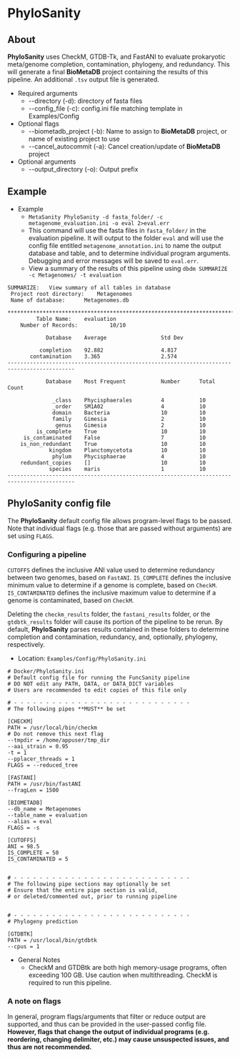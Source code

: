 # PhyloSanity

## About

**PhyloSanity** uses CheckM, GTDB-Tk, and FastANI to evaluate prokaryotic meta/genome completion, contamination,
phylogeny, and redundancy. This will generate a final **BioMetaDB** project containing the results of this pipeline.
An additional `.tsv` output file is generated.

- Required arguments
    - --directory (-d): directory of fasta files
    - --config_file (-c): config.ini file matching template in Examples/Config
- Optional flags
    - --biometadb_project (-b): Name to assign to **BioMetaDB** project, or name of existing project to use
    - --cancel_autocommit (-a): Cancel creation/update of **BioMetaDB** project
- Optional arguments
    - --output_directory (-o): Output prefix
    
## Example

- Example
    - `MetaSanity PhyloSanity -d fasta_folder/ -c metagenome_evaluation.ini -o eval 2>eval.err`
    - This command will use the fasta files in `fasta_folder/` in the evaluation pipeline. It will output to the folder
    `eval` and will use the config file entitled `metagenome_annotation.ini` to name the output database and table, and 
    to determine individual program arguments. Debugging and error messages will be saved to `eval.err`.
    - View a summary of the results of this pipeline using `dbdm SUMMARIZE -c Metagenomes/ -t evaluation`
<pre><code>SUMMARIZE:   View summary of all tables in database
 Project root directory:    Metagenomes
 Name of database:      Metagenomes.db

*******************************************************************************************
         Table Name:    evaluation  
    Number of Records:          10/10        

            Database    Average                 Std Dev     

          completion    92.882                  4.817       
       contamination    3.365                   2.574       
-------------------------------------------------------------------------------------------

            Database    Most Frequent           Number      Total Count 

              _class    Phycisphaerales         4           10          
              _order    SM1A02                  4           10          
              domain    Bacteria                10          10          
              family    Gimesia                 2           10          
               genus    Gimesia                 2           10          
         is_complete    True                    10          10          
     is_contaminated    False                   7           10          
    is_non_redundant    True                    10          10          
             kingdom    Planctomycetota         10          10          
              phylum    Phycisphaerae           4           10          
    redundant_copies    []                      10          10          
             species    maris                   1           10          
-------------------------------------------------------------------------------------------</code></pre>
    
## PhyloSanity config file

The **PhyloSanity** default config file allows program-level flags to be passed. Note that individual flags (e.g. those that are passed without arguments) are set using `FLAGS`.

### Configuring a pipeline

`CUTOFFS` defines the inclusive ANI value used to determine redundancy between two genomes, based on `FastANI`. 
`IS_COMPLETE` defines the inclusive minimum value to determine if a genome is complete, based on `CheckM`.
`IS_CONTAMINATED` defines the inclusive maximum value to determine if a genome is contaminated, based on `CheckM`. 

Deleting the `checkm_results` folder, the `fastani_results` folder, or the `gtdbtk_results` folder will cause its portion
of the pipeline to be rerun. By default, **PhyloSanity** parses results contained in these folders to determine completion 
and contamination, redundancy, and, optionally, phylogeny, respectively.

- Location: `Examples/Config/PhyloSanity.ini`
<pre><code># Docker/PhyloSanity.ini
# Default config file for running the FuncSanity pipeline
# DO NOT edit any PATH, DATA, or DATA_DICT variables
# Users are recommended to edit copies of this file only

# - - - - - - - - - - - - - - - - - - - - - - - - - - - -
# The following pipes **MUST** be set

[CHECKM]
PATH = /usr/local/bin/checkm
# Do not remove this next flag
--tmpdir = /home/appuser/tmp_dir
--aai_strain = 0.95
-t = 1
--pplacer_threads = 1
FLAGS = --reduced_tree

[FASTANI]
PATH = /usr/bin/fastANI
--fragLen = 1500

[BIOMETADB]
--db_name = Metagenomes
--table_name = evaluation
--alias = eval
FLAGS = -s

[CUTOFFS]
ANI = 98.5
IS_COMPLETE = 50
IS_CONTAMINATED = 5


# - - - - - - - - - - - - - - - - - - - - - - - - - - - -
# The following pipe sections may optionally be set
# Ensure that the entire pipe section is valid,
# or deleted/commented out, prior to running pipeline


# - - - - - - - - - - - - - - - - - - - - - - - - - - - -
# Phylogeny prediction

[GTDBTK]
PATH = /usr/local/bin/gtdbtk
--cpus = 1</code></pre>

- General Notes
    - CheckM and GTDBtk are both high memory-usage programs, often exceeding 100 GB. Use caution when multithreading. CheckM is required to run this pipeline.
    
### A note on flags

In general, program flags/arguments that filter or reduce output are supported, and thus can be provided in the user-passed
config file. **However, flags that change the output of individual programs (e.g. reordering, changing delimiter, etc.) may cause unsuspected issues, and thus are not
recommended.**
    
